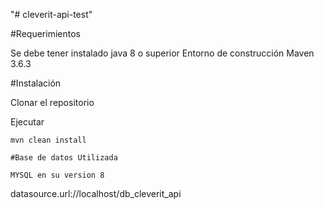 "# cleverit-api-test"

#Requerimientos

Se debe tener instalado java 8 o superior 
Entorno de construcción Maven 3.6.3

#Instalación

Clonar el repositorio

Ejecutar
```
mvn clean install

#Base de datos Utilizada

MYSQL en su version 8
```
datasource.url://localhost/db_cleverit_api